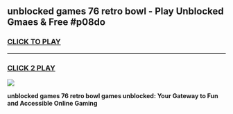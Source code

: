 
## unblocked games 76 retro bowl - Play Unblocked Gmaes & Free #p08do
<h3>
<a href="https://news.freeplayer.one?title=unblocked_games_76_retro_bowl&ref=24F">CLICK TO PLAY</a></h3>
<hr>

<h3>
<a href="https://news.freeplayer.one?title=unblocked_games_76_retro_bowl&ref=24F">CLICK 2 PLAY</a>
  
</h3>

<a href="https://news.freeplayer.one?title=unblocked_games_76_retro_bowl&ref=24F/"><img src="https://clearcache.store/games.png"></a>


**unblocked games 76 retro bowl games unblocked: Your Gateway to Fun and Accessible Online Gaming**
